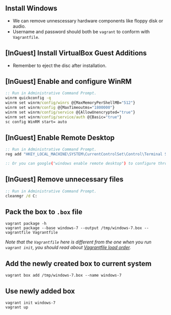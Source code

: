 ## Install Windows

- We can remove unnescessary hardware components like floppy disk or audio.
- Username and password should both be `vagrant` to conform with `Vagrantfile`.

## [InGuest] Install VirtualBox Guest Additions

- Remember to eject the disc after installation.

## [InGuest] Enable and configure WinRM

```bat
:: Run in Administrative Command Prompt.
winrm quickconfig -q
winrm set winrm/config/winrs @{MaxMemoryPerShellMB="512"}
winrm set winrm/config @{MaxTimeoutms="1800000"}
winrm set winrm/config/service @{AllowUnencrypted="true"}
winrm set winrm/config/service/auth @{Basic="true"}
sc config WinRM start= auto
```

## [InGuest] Enable Remote Desktop

```bat
:: Run in Administrative Command Prompt.
reg add "HKEY_LOCAL_MACHINE\SYSTEM\CurrentControlSet\Control\Terminal Server" /v fDenyTSConnections /t REG_DWORD /d 0 /f

:: Or you can google("windows enable remote desktop") to configure through the GUI.
```

## [InGuest] Remove unnecessary files

```bat
:: Run in Administrative Command Prompt.
cleanmgr /d C:
```

## Pack the box to `.box` file

```shell
vagrant package -h
vagrant package --base windows-7 --output /tmp/windows-7.box --vagrantfile Vagrantfile
```

*Note that the `Vagrantfile` here is different from the one when you run `vagrant init`, you should read about [Vagrantfile load order](https://www.vagrantup.com/docs/vagrantfile/#load-order).*

## Add the newly created box to current system

```shell
vagrant box add /tmp/windows-7.box --name windows-7
```

## Use newly added box

```shell
vagrant init windows-7
vagrant up
```
